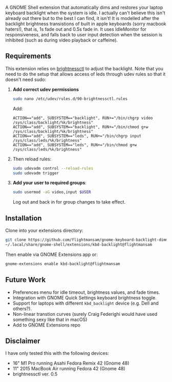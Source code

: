 A GNOME Shell extension that automatically dims and restores your laptop keyboard backlight when the system is idle. I actually can't believe this isn't already out there but to the best I can find, it isn't! It is modelled after the backlight brightness transistions of built in apple keyboards (sorry macbook haters!), that is, 1s fade out and 0.5s fade in. It uses IdleMonitor for responsiveness, and falls back to user input detection when the session is inhibited (such as during video playback or caffeine).


## Requirements

This extension relies on [brightnessctl](https://github.com/Hummer12007/brightnessctl) to adjust the backlight. Note that you need to do the setup that allows access of leds through udev rules so that it doesn't need sudo:


1. **Add correct udev permissions**  
   ```bash
   sudo nano /etc/udev/rules.d/90-brightnessctl.rules
   ```
   Add:
   ```
   ACTION=="add", SUBSYSTEM=="backlight", RUN+="/bin/chgrp video /sys/class/backlight/%k/brightness"
   ACTION=="add", SUBSYSTEM=="backlight", RUN+="/bin/chmod g+w /sys/class/backlight/%k/brightness"
   ACTION=="add", SUBSYSTEM=="leds", RUN+="/bin/chgrp input /sys/class/leds/%k/brightness"
   ACTION=="add", SUBSYSTEM=="leds", RUN+="/bin/chmod g+w /sys/class/leds/%k/brightness"
   ```

2. Then reload rules:
   ```bash
   sudo udevadm control --reload-rules
   sudo udevadm trigger
   ```

3. **Add your user to required groups**:
   ```bash
   sudo usermod -aG video,input $USER
   ```

   Log out and back in for group changes to take effect.

## Installation

Clone into your extensions directory:

```bash
git clone https://github.com/flightmansam/gnome-keyboard-backlight-dimmer.git \
~/.local/share/gnome-shell/extensions/kbd-backlight@flightmansam
```

Then enable via GNOME Extensions app or:

```bash
gnome-extensions enable kbd-backlight@flightmansam
```

## Future Work

- Preferences menu for idle timeout, brightness values, and fade times.  
- Integration with GNOME Quick Settings keyboard brightness toggle.  
- Support for laptops with different `kbd_backlight` device (e.g. Dell and others?).
- Non-linear transtion curves (surely Craig Federighi would have used something sexy like that in macOS)
- Add to GNOME Extensions repo

## Disclaimer
I have only tested this with the following devices:
- 16" M1 Pro running Asahi Fedora Remix 42 (Gnome 48)
- 11" 2015 MacBook Air running Fedora 42 (Gnome 48)
- brightnessctl ver. 0.5
